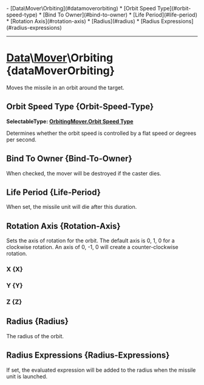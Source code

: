 <div id="toc" markdown="1">
- [Data\Mover\Orbiting](#datamoverorbiting)
  * [Orbit Speed Type](#orbit-speed-type)
  * [Bind To Owner](#bind-to-owner)
  * [Life Period](#life-period)
  * [Rotation Axis](#rotation-axis)
  * [Radius](#radius)
  * [Radius Expressions](#radius-expressions)

</div>

***

# [](dcei.engine.proto.Mover.orbiting)**[Data](Data)\\[Mover](Data-Mover)\Orbiting** {dataMoverOrbiting}
Moves the missile in an orbit around the target.

[](manual-wiki-start)

[](manual-wiki-end)

## [](dcei.engine.proto.OrbitingMover.orbit_speed_type)**Orbit Speed Type** {Orbit-Speed-Type}
[](dcei.engine.proto.OrbitingMover.orbit_speed_type)**SelectableType: [OrbitingMover.Orbit Speed Type](SelectableType#orbitingmoverorbit-speed-type)**

Determines whether the orbit speed is controlled by a flat speed or degrees per second.

[](manual-wiki-start)

[](manual-wiki-end)

## [](dcei.engine.proto.OrbitingMover.bind_to_owner)**Bind To Owner** {Bind-To-Owner}
When checked, the mover will be destroyed if the caster dies.

[](manual-wiki-start)

[](manual-wiki-end)

## [](dcei.engine.proto.OrbitingMover.life_period)**Life Period** {Life-Period}
When set, the missile unit will die after this duration.

[](manual-wiki-start)

[](manual-wiki-end)

## [](dcei.engine.proto.OrbitingMover.rotation_axis)**Rotation Axis** {Rotation-Axis}
Sets the axis of rotation for the orbit. The default axis is 0, 1, 0 for a clockwise rotation. An axis of 0, -1, 0 will create a counter-clockwise rotation.

[](manual-wiki-start)

[](manual-wiki-end)

### [](dcei.engine.proto.Axis.x)**X** {X}

[](manual-wiki-start)

[](manual-wiki-end)

### [](dcei.engine.proto.Axis.y)**Y** {Y}

[](manual-wiki-start)

[](manual-wiki-end)

### [](dcei.engine.proto.Axis.z)**Z** {Z}

[](manual-wiki-start)

[](manual-wiki-end)

## [](dcei.engine.proto.OrbitingMover.radius)**Radius** {Radius}
The radius of the orbit.

[](manual-wiki-start)

[](manual-wiki-end)

## [](dcei.engine.proto.OrbitingMover.radius_expressions)**Radius Expressions** {Radius-Expressions}
If set, the evaluated expression will be added to the radius when the missile unit is launched.

[](manual-wiki-start)

[](manual-wiki-end)

